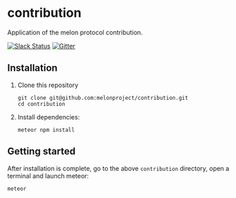 # contribution

Application of the melon protocol contribution. 

[![Slack Status](http://chat.melonport.com/badge.svg)](http://chat.melonport.com) [![Gitter](https://badges.gitter.im/melonproject/general.svg)](https://gitter.im/melonproject/general?utm_source=badge&utm_medium=badge&utm_campaign=pr-badge&utm_content=badge)

## Installation

1. Clone this repository
    ```
    git clone git@github.com:melonproject/contribution.git
    cd contribution

    ```

2. Install dependencies:
    ```
    meteor npm install
    ```

## Getting started

After installation is complete, go to the above `contribution` directory, open a terminal and launch meteor:

  ```
  meteor
  ```
